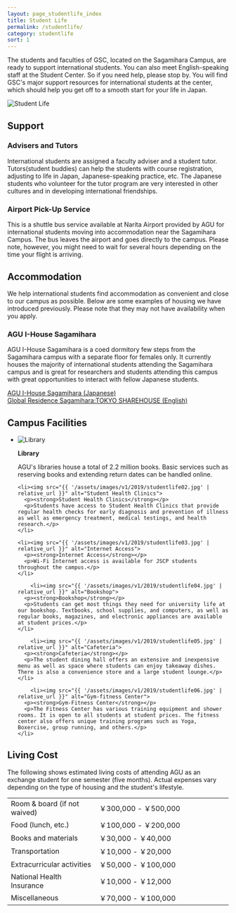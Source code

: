 ```yaml
---
layout: page_studentlife_index
title: Student Life
permalink: /studentlife/
category: studentlife
sort: 1
---
```


The students and faculties of GSC, located on the Sagamihara Campus, are ready to support international students. You can also meet English-speaking staff at the Student Center. So if you need help, please stop by. You will find GSC's major support resources for international students at the center, which should help you get off to a smooth start for your life in Japan.

<img src="{{ '/assets/images/v1/2019/studentlife07.jpg' | relative_url }}" alt="Student Life">

## Support
###  Advisers and Tutors
International students are assigned a faculty adviser and a student tutor. Tutors(student buddies) can help the students with course registration, adjusting to life in Japan, Japanese-speaking practice, etc. The Japanese students who volunteer for the tutor program are very interested in other cultures and in developing international friendships.

### Airport Pick-Up Service
This is a shuttle bus service available at Narita Airport provided by AGU for international students moving into accommodation near the Sagamihara Campus. The bus leaves the airport and goes directly to the campus. Please note, however, you might need to wait for several hours depending on the time your flight is arriving.


## Accommodation
We help international students find accommodation as convenient and close to our campus as possible. Below are some examples of housing we have introduced previously. Please note that they may not have availability when you apply.

### AGU I-House Sagamihara
AGU I-House Sagamihara is a coed dormitory few steps from the Sagamihara campus with a separate floor for females only. It currently houses the majority of international students attending the Sagamihara campus and is great for researchers and students attending this campus with great opportunities to interact with fellow Japanese students.

<a href="http://www.aoyama.ac.jp/life/health/dormitory/ihouse_sagamihara.html" target="_blank" class="pop">AGU I-House Sagamihara (Japanese)</a>  
<a href="https://tokyosharehouse.com/eng/house/detail/1960/" target="_blank" class="pop">Global Residence Sagamihara:TOKYO SHAREHOUSE (English)</a> 


## Campus Facilities

  <ul class="list-grid">
    <li><img src="{{ '/assets/images/v1/2019/studentlife01.jpg' | relative_url }}" alt="Library">
      <p><strong>Library</strong></p>
      <p>AGU's libraries house a total of 2.2 million books. Basic services such as reserving books and extending return dates can be handled online.</p>
    </li>
    
    <li><img src="{{ '/assets/images/v1/2019/studentlife02.jpg' | relative_url }}" alt="Student Health Clinics">
      <p><strong>Student Health Clinics</strong></p>
      <p>Students have access to Student Health Clinics that provide regular health checks for early diagnosis and prevention of illness as well as emergency treatment, medical testings, and health research.</p>
    </li>
    
    <li><img src="{{ '/assets/images/v1/2019/studentlife03.jpg' | relative_url }}" alt="Internet Access">
      <p><strong>Internet Access</strong></p>
      <p>Wi-Fi Internet access is available for JSCP students throughout the campus.</p>
    </li>
    
        <li><img src="{{ '/assets/images/v1/2019/studentlife04.jpg' | relative_url }}" alt="Bookshop">
      <p><strong>Bookshop</strong></p>
      <p>Students can get most things they need for university life at our bookshop. Textbooks, school supplies, and computers, as well as regular books, magazines, and electronic appliances are available at student prices.</p>
    </li>
    
        <li><img src="{{ '/assets/images/v1/2019/studentlife05.jpg' | relative_url }}" alt="Cafeteria">
      <p><strong>Cafeteria</strong></p>
      <p>The student dining hall offers an extensive and inexpensive menu as well as space where students can enjoy takeaway dishes. There is also a convenience store and a large student lounge.</p>
    </li>
    
        <li><img src="{{ '/assets/images/v1/2019/studentlife06.jpg' | relative_url }}" alt="Gym-fitness Center">
      <p><strong>Gym-Fitness Center</strong></p>
      <p>The Fitness Center has various training equipment and shower rooms. It is open to all students at student prices. The fitness center also offers unique training programs such as Yoga, Boxercise, group running, and others.</p>
    </li>
  </ul>

## Living Cost
The following shows estimated living costs of attending AGU as an exchange student for one semester (five months). Actual expenses vary depending on the type of housing and the student's lifestyle.

<table class="table01">
  <tbody>
    <tr>
      <td width="40%">Room & board (if not waived)</td>
      <td>￥300,000 - ￥500,000</td>
      </tr>
      <tr>
      <td>Food (lunch, etc.)</td>
      <td>￥100,000 - ￥200,000</td>
      </tr>
      <tr>
      <td>Books and materials</td>
      <td>￥30,000 - ￥40,000</td>
      </tr>
      <tr>
      <td>Transportation</td>
      <td>￥10,000 - ￥20,000</td>
      </tr>
      <tr>
      <td>Extracurricular activities</td>
      <td>￥50,000 - ￥100,000</td>
      </tr>
      <tr>
      <td>National Health Insurance</td>
      <td>￥10,000 - ￥12,000</td>
      </tr>
      <tr>
      <td>Miscellaneous</td>
      <td>￥70,000 - ￥100,000</td>
    </tr>
  </tbody>
</table>
